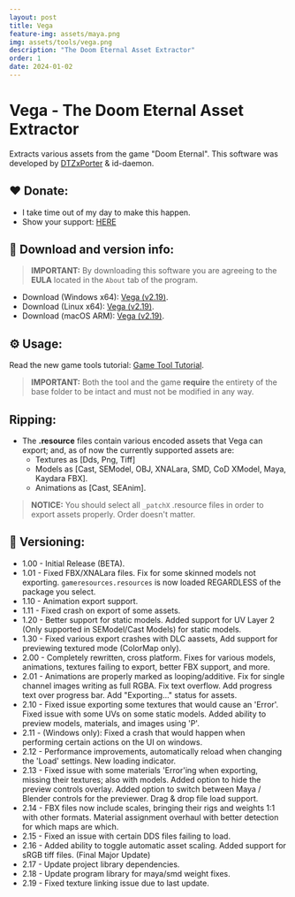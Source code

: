 ```yaml
---
layout: post
title: Vega
feature-img: assets/maya.png
img: assets/tools/vega.png
description: "The Doom Eternal Asset Extractor"
order: 1
date: 2024-01-02
---
```


# Vega - The Doom Eternal Asset Extractor
Extracts various assets from the game "Doom Eternal". This software was developed by [DTZxPorter](https://twitter.com/dtzxporter) & id-daemon.

## ❤️ Donate:
- I take time out of my day to make this happen.
- Show your support: [HERE](https://dtzxporter.com/donate)

## 💾 Download and version info:

> **IMPORTANT:** By downloading this software you are agreeing to the **EULA** located in the `About` tab of the program.

- Download (Windows x64): [Vega (v2.19)](https://mega.nz/file/NJoVmChY#jd-KegmkZ_2U1Db5QPic6_JISuVvPADFgT7dcaS_LLU).
- Download (Linux x64): [Vega (v2.19)](https://mega.nz/file/MUADQAqY#4y9yX38o6AzLpAGwwuNxaesS7yTxdz9hB4sUrfrQpHA).
- Download (macOS ARM): [Vega (v2.19)](https://mega.nz/file/RZBC2YTD#YnZovizjIpTNbK22hnK6ESxVi_oj8jDIeNTMALEch3E).

## ⚙️ Usage:
Read the new game tools tutorial: [Game Tool Tutorial](https://dtzxporter.com/game-tools-tutorial).

> **IMPORTANT:** Both the tool and the game **require** the entirety of the base folder to be intact and must not be modified in any way.

## Ripping:
- The **.resource** files contain various encoded assets that Vega can export; and, as of now the currently supported assets are:
  - Textures as [Dds, Png, Tiff]
  - Models as [Cast, SEModel, OBJ, XNALara, SMD, CoD XModel, Maya, Kaydara FBX].
  - Animations as [Cast, SEAnim].

> **NOTICE:** You should select all `_patchX` .resource files in order to export assets properly. Order doesn't matter.

## 📌 Versioning:
- 1.00 - Initial Release (BETA).
- 1.01 - Fixed FBX/XNALara files. Fix for some skinned models not exporting. `gameresources.resources` is now loaded REGARDLESS of the package you select.
- 1.10 - Animation export support.
- 1.11 - Fixed crash on export of some assets.
- 1.20 - Better support for static models. Added support for UV Layer 2 (Only supported in SEModel/Cast Models) for static models.
- 1.30 - Fixed various export crashes with DLC aassets, Add support for previewing textured mode (ColorMap only).
- 2.00 - Completely rewritten, cross platform. Fixes for various models, animations, textures failing to export, better FBX support, and more.
- 2.01 - Animations are properly marked as looping/additive. Fix for single channel images writing as full RGBA. Fix text overflow. Add progress text over progress bar. Add "Exporting..." status for assets.
- 2.10 - Fixed issue exporting some textures that would cause an 'Error'. Fixed issue with some UVs on some static models. Added ability to preview models, materials, and images using 'P'.
- 2.11 - (Windows only): Fixed a crash that would happen when performing certain actions on the UI on windows.
- 2.12 - Performance improvements, automatically reload when changing the 'Load' settings. New loading indicator.
- 2.13 - Fixed issue with some materials 'Error'ing when exporting, missing their textures; also with models. Added option to hide the preview controls overlay. Added option to switch between Maya / Blender controls for the previewer. Drag & drop file load support.
- 2.14 - FBX files now include scales, bringing their rigs and weights 1:1 with other formats. Material assignment overhaul with better detection for which maps are which.
- 2.15 - Fixed an issue with certain DDS files failing to load.
- 2.16 - Added ability to toggle automatic asset scaling. Added support for sRGB tiff files. (Final Major Update)
- 2.17 - Update project library dependencies.
- 2.18 - Update program library for maya/smd weight fixes.
- 2.19 - Fixed texture linking issue due to last update.
